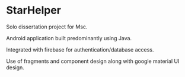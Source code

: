 # StarHelper

Solo dissertation project for Msc.

Android application built predominantly using Java.

Integrated with firebase for authentication/database access.

Use of fragments and component design along with google material UI design. 
